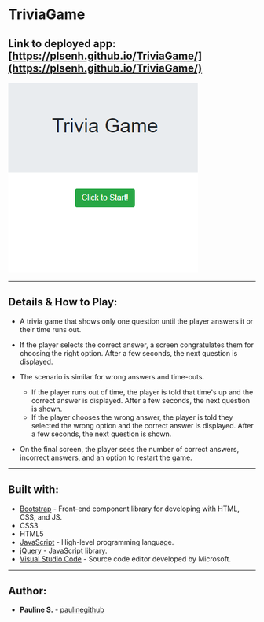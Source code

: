 # TriviaGame

## Link to deployed app: [https://plsenh.github.io/TriviaGame/](https://plsenh.github.io/TriviaGame/)

![screenshot](./assets/images/TriviaGame.PNG)

---

## Details & How to Play:

- A trivia game that shows only one question until the player answers it or their time runs out.

- If the player selects the correct answer, a screen congratulates them for choosing the right option. After a few seconds, the next question is displayed.

- The scenario is similar for wrong answers and time-outs.

  - If the player runs out of time, the player is told that time's up and the correct answer is displayed. After a few seconds, the next question is shown.
  - If the player chooses the wrong answer, the player is told they selected the wrong option and the correct answer is displayed. After a few seconds, the next question is shown.

- On the final screen, the player sees the number of correct answers, incorrect answers, and an option to restart the game.

---

## Built with:

- [Bootstrap](https://getbootstrap.com/) - Front-end component library for developing with HTML, CSS, and JS.
- CSS3
- HTML5
- [JavaScript](https://developer.mozilla.org/en-US/docs/Web/JavaScript) - High-level programming language.
- [jQuery](https://jquery.com/) - JavaScript library.
- [Visual Studio Code](https://code.visualstudio.com/) - Source code editor developed by Microsoft.

---

## Author:

- **Pauline S.** - [paulinegithub](https://github.com/paulinegithub)
